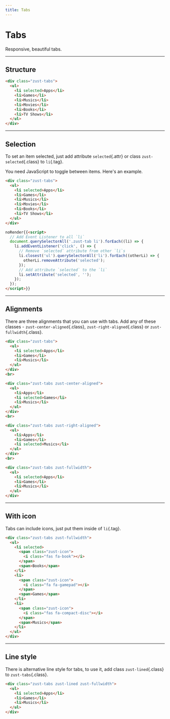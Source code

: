 ```yaml
---
title: Tabs
---
```


# Tabs
Responsive, beautiful tabs.

---


## Structure
```html {snippet}
<div class="zust-tabs">
  <ul>
    <li selected>Apps</li>
    <li>Games</li>
    <li>Musics</li>
    <li>Movies</li>
    <li>Books</li>
    <li>TV Shows</li>
  </ul>
</div>
```
---


## Selection
To set an item selected, just add attribute `selected`{.attr} or class `zust-selected`{.class} to `li`{.tag}.

You need JavaScript to toggle between items. Here's an example.

```html {snippet}
<div class="zust-tabs">
  <ul>
    <li selected>Apps</li>
    <li>Games</li>
    <li>Musics</li>
    <li>Movies</li>
    <li>Books</li>
    <li>TV Shows</li>
  </ul>
</div>

noRender{{<script>
  // Add Event Listener to all `li`
  document.querySelectorAll('.zust-tab li').forEach((li) => {
    li.addEventListener('click', () => {
      // Remove `selected` attribute from other `li`s
      li.closest('ul').querySelectorAll('li').forEach((otherLi) => {
        otherLi.removeAttribute('selected');
      });
      // Add attribute `selected` to the `li`
      li.setAttribute('selected', '');
    });
  });
</script>}}
```
---


## Alignments
There are three alignments that you can use with tabs. Add any of these classes - `zust-center-aligned`{.class}, `zust-right-aligned`{.class} or `zust-fullwidth`{.class}.

```html {snippet}
<div class="zust-tabs">
  <ul>
    <li selected>Apps</li>
    <li>Games</li>
    <li>Musics</li>
  </ul>
</div>
<br>

<div class="zust-tabs zust-center-aligned">
  <ul>
    <li>Apps</li>
    <li selected>Games</li>
    <li>Musics</li>
  </ul>
</div>
<br>

<div class="zust-tabs zust-right-aligned">
  <ul>
    <li>Apps</li>
    <li>Games</li>
    <li selected>Musics</li>
  </ul>
</div>
<br>

<div class="zust-tabs zust-fullwidth">
  <ul>
    <li selected>Apps</li>
    <li>Games</li>
    <li>Musics</li>
  </ul>
</div>
```
---


## With icon
Tabs can include icons, just put them inside of `li`{.tag}.

```html {snippet}
<div class="zust-tabs zust-fullwidth">
  <ul>
    <li selected>
      <span class="zust-icon">
        <i class="fas fa-book"></i>
      </span>
      <span>Books</span>
    </li>
    <li>
      <span class="zust-icon">
        <i class="fa fa-gamepad"></i>
      </span>
      <span>Games</span>
    </li>
    <li>
      <span class="zust-icon">
        <i class="fas fa-compact-disc"></i>
      </span>
      <span>Musics</span>
    </li>
  </ul>
</div>
```
---


## Line style
There is alternative line style for tabs, to use it, add class `zust-lined`{.class} to `zust-tabs`{.class}.

```html {snippet}
<div class="zust-tabs zust-lined zust-fullwidth">
  <ul>
    <li selected>Apps</li>
    <li>Games</li>
    <li>Musics</li>
  </ul>
</div>
```


<script>
window.addEventListener('DOMContentLoaded', () => {
  document.querySelectorAll('li').forEach((li) => {
    li.addEventListener('click', () => {
      li.closest('ul').querySelectorAll('li').forEach((oLi) => {
        oLi.removeAttribute('selected')
      });
      li.setAttribute('selected', '');
    })
  })
})
</script>
